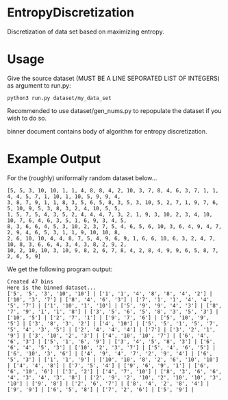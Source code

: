 # EntropyDiscretization
Discretization of data set based on maximizing entropy.

# Usage

Give the source dataset (MUST BE A LINE SEPORATED LIST OF INTEGERS) as argument to run.py:

```
python3 run.py dataset/my_data_set
```

Recommended to use dataset/gen\_nums.py to repopulate the dataset if you wish to do so.

binner document contains body of algorithm for entropy discretization.

# Example Output
For the (roughly) uniformally random dataset below...

```
[5, 5, 3, 10, 10, 1, 1, 4, 8, 8, 4, 2, 10, 3, 7, 8, 4, 6, 3, 7, 1, 1, 4, 4, 5, 7, 1, 10, 1, 10, 5, 9, 9, 4,
3, 8, 7, 9, 1, 1, 8, 3, 5, 6, 5, 8, 3, 5, 3, 10, 5, 2, 7, 1, 9, 7, 6, 5, 10, 9, 5, 3, 8, 3, 2, 4, 10, 5, 5,
1, 5, 7, 5, 4, 3, 5, 2, 4, 4, 4, 7, 3, 2, 1, 9, 3, 10, 2, 3, 4, 10, 10, 7, 6, 4, 6, 3, 5, 1, 6, 9, 3, 4, 5,
8, 3, 6, 6, 4, 5, 3, 10, 2, 3, 7, 5, 4, 6, 5, 6, 10, 3, 6, 4, 9, 4, 7, 2, 9, 4, 6, 5, 3, 1, 1, 9, 10, 10, 8, 
2, 6, 10, 10, 4, 4, 8, 7, 5, 4, 9, 6, 9, 1, 6, 6, 10, 6, 3, 2, 4, 7, 10, 8, 3, 6, 6, 4, 3, 4, 3, 8, 2, 9, 2, 
10, 2, 10, 10, 3, 10, 9, 8, 2, 6, 7, 8, 4, 2, 8, 4, 9, 9, 6, 5, 8, 7, 2, 6, 5, 9]
```
We get the following program output:

```
Created 47 bins
Here is the binned dataset...
['5', '5', '3', '10', '10'] | ['1', '1', '4', '8', '8', '4', '2'] | ['10', '3', '7'] | ['8', '4', '6', '3'] | ['7', '1', '1', '4', '4', '5', '7'] | ['1', '10', '1', '10'] | ['5', '9', '9', '4', '3'] | ['8', '7', '9', '1', '1', '8'] | ['3', '5', '6', '5', '8', '3', '5', '3'] | ['10', '5'] | ['2', '7', '1'] | ['9', '7', '6'] | ['5', '10', '9', '5'] | ['3', '8', '3', '2'] | ['4', '10'] | ['5', '5', '1', '5', '7', '5', '4', '3', '5'] | ['2', '4', '4', '4'] | ['7'] | ['3', '2', '1', '9'] | ['3', '10', '2', '3'] | ['4', '10', '10', '7'] | ['6', '4', '6', '3'] | ['5', '1', '6', '9'] | ['3', '4', '5', '8', '3'] | ['6', '6', '4', '5', '3'] | ['10', '2', '3', '7'] | ['5', '4', '6', '5'] | ['6', '10', '3', '6'] | ['4', '9', '4', '7', '2', '9', '4'] | ['6', '5', '3'] | ['1', '1', '9'] | ['10', '10', '8', '2', '6', '10', '10'] | ['4', '4', '8'] | ['7', '5', '4'] | ['9', '6', '9', '1'] | ['6', '6', '10', '6'] | ['3', '2'] | ['4', '7', '10'] | ['8', '3', '6', '6', '4', '3', '4', '3', '8'] | ['2', '9', '2', '10', '2', '10', '10', '3', '10'] | ['9', '8'] | ['2', '6', '7'] | ['8', '4', '2', '8', '4'] | ['9', '9'] | ['6', '5', '8'] | ['7', '2', '6'] | ['5', '9'] | 
```
